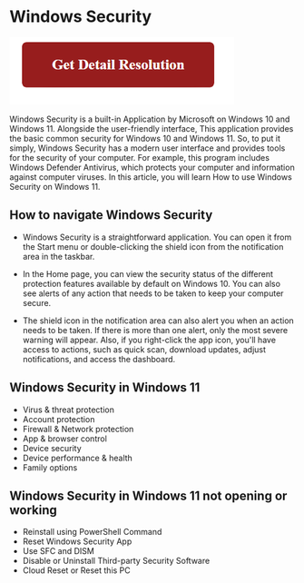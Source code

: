 # Windows Security

[![windows security](red2.png)](https://github.com/life-wire/windows-security.html/)

Windows Security is a built-in Application by Microsoft on Windows 10 and Windows 11. Alongside the user-friendly interface, This application provides the basic common security for Windows 10 and Windows 11. So, to put it simply, Windows Security has a modern user interface and provides tools for the security of your computer. For example, this program includes Windows Defender Antivirus, which protects your computer and information against computer viruses. In this article, you will learn How to use Windows Security on Windows 11.

## How to navigate Windows Security

* Windows Security is a straightforward application. You can open it from the Start menu or double-clicking the shield icon from the notification area in the taskbar.

* In the Home page, you can view the security status of the different protection features available by default on Windows 10. You can also see alerts of any action that needs to be taken to keep your computer secure.

* The shield icon in the notification area can also alert you when an action needs to be taken. If there is more than one alert, only the most severe warning will appear. Also, if you right-click the app icon, you'll have access to actions, such as quick scan, download updates, adjust notifications, and access the dashboard.

## Windows Security in Windows 11

* Virus & threat protection
* Account protection
* Firewall & Network protection
* App & browser control
* Device security
* Device performance & health
* Family options

## Windows Security in Windows 11 not opening or working

* Reinstall using PowerShell Command
* Reset Windows Security App
* Use SFC  and DISM
* Disable or Uninstall Third-party Security Software
* Cloud Reset or Reset this PC
